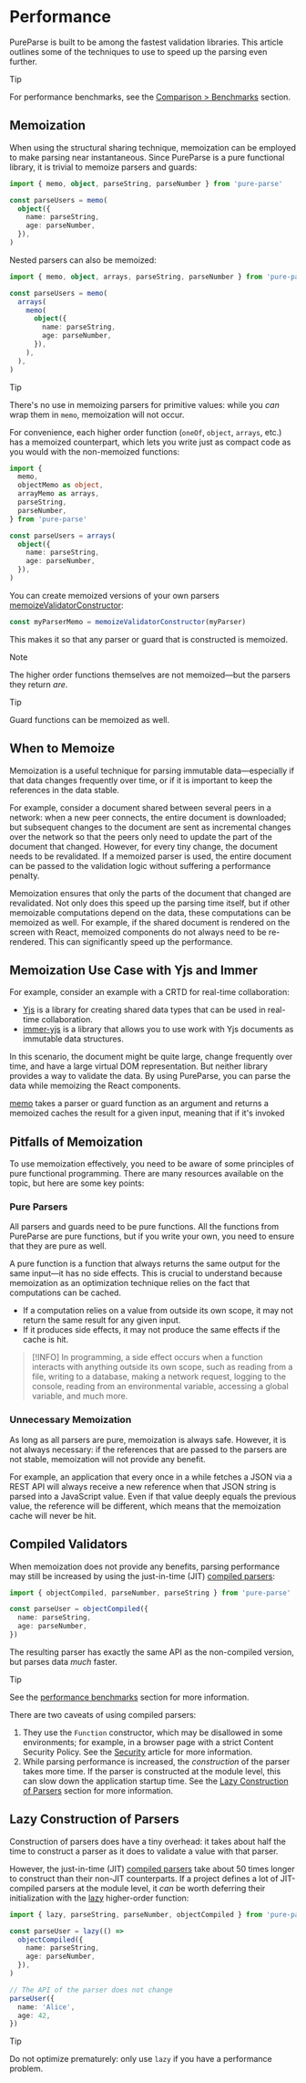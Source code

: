 # Performance

PureParse is built to be among the fastest validation libraries. This article outlines some of the techniques to use to speed up the parsing even further.

> [!TIP]
> For performance benchmarks, see the [Comparison > Benchmarks](comparison#benchmarks) section.

## Memoization

When using the structural sharing technique, memoization can be employed to make parsing near instantaneous. Since PureParse is a pure functional library, it is trivial to memoize parsers and guards:

```ts
import { memo, object, parseString, parseNumber } from 'pure-parse'

const parseUsers = memo(
  object({
    name: parseString,
    age: parseNumber,
  }),
)
```

Nested parsers can also be memoized:

```ts
import { memo, object, arrays, parseString, parseNumber } from 'pure-parse'

const parseUsers = memo(
  arrays(
    memo(
      object({
        name: parseString,
        age: parseNumber,
      }),
    ),
  ),
)
```

> [!TIP]
> There's no use in memoizing parsers for primitive values: while you _can_ wrap them in `memo`, memoization will not occur.

For convenience, each higher order function (`oneOf`, `object`, `arrays`, etc.) has a memoized counterpart, which lets you write just as compact code as you would with the non-memoized functions:

```ts
import {
  memo,
  objectMemo as object,
  arrayMemo as arrays,
  parseString,
  parseNumber,
} from 'pure-parse'

const parseUsers = arrays(
  object({
    name: parseString,
    age: parseNumber,
  }),
)
```

You can create memoized versions of your own parsers [memoizeValidatorConstructor](/api/memoization/memo#memoizevalidatorconstructor):

```ts
const myParserMemo = memoizeValidatorConstructor(myParser)
```

This makes it so that any parser or guard that is constructed is memoized.

> [!NOTE]
> The higher order functions themselves are not memoized—but the parsers they return _are_.

> [!TIP]
> Guard functions can be memoized as well.

## When to Memoize

Memoization is a useful technique for parsing immutable data—especially if that data changes frequently over time, or if it is important to keep the references in the data stable.

For example, consider a document shared between several peers in a network: when a new peer connects, the entire document is downloaded; but subsequent changes to the document are sent as incremental changes over the network so that the peers only need to update the part of the document that changed. However, for every tiny change, the document needs to be revalidated. If a memoized parser is used, the entire document can be passed to the validation logic without suffering a performance penalty.

Memoization ensures that only the parts of the document that changed are revalidated. Not only does this speed up the parsing time itself, but if other memoizable computations depend on the data, these computations can be memoized as well. For example, if the shared document is rendered on the screen with React, memoized components do not always need to be re-rendered. This can significantly speed up the performance.

## Memoization Use Case with Yjs and Immer

For example, consider an example with a CRTD for real-time collaboration:

- [Yjs](https://github.com/yjs/yjs) is a library for creating shared data types that can be used in real-time collaboration.
- [immer-yjs](https://github.com/sep2/immer-yjs) is a library that allows you to use work with Yjs documents as immutable data structures.

In this scenario, the document might be quite large, change frequently over time, and have a large virtual DOM representation. But neither library provides a way to validate the data. By using PureParse, you can parse the data while memoizing the React components.

[memo](/api/memoization/memo.html#memo) takes a parser or guard function as an argument and returns a memoized caches the result for a given input, meaning that if it's invoked

## Pitfalls of Memoization

To use memoization effectively, you need to be aware of some principles of pure functional programming. There are many resources available on the topic, but here are some key points:

### Pure Parsers

All parsers and guards need to be pure functions. All the functions from PureParse are pure functions, but if you write your own, you need to ensure that they are pure as well.

A pure function is a function that always returns the same output for the same input—it has no side effects. This is crucial to understand because memoization as an optimization technique relies on the fact that computations can be cached.

- If a computation relies on a value from outside its own scope, it may not return the same result for any given input.
- If it produces side effects, it may not produce the same effects if the cache is hit.

> [!INFO]
> In programming, a side effect occurs when a function interacts with anything outside its own scope, such as reading from a file, writing to a database, making a network request, logging to the console, reading from an environmental variable, accessing a global variable, and much more.

### Unnecessary Memoization

As long as all parsers are pure, memoization is always safe. However, it is not always necessary: if the references that are passed to the parsers are not stable, memoization will not provide any benefit.

For example, an application that every once in a while fetches a JSON via a REST API will always receive a new reference when that JSON string is parsed into a JavaScript value. Even if that value deeply equals the previous value, the reference will be different, which means that the memoization cache will never be hit.

## Compiled Validators

When memoization does not provide any benefits, parsing performance may still be increased by using the just-in-time (JIT) [compiled parsers](/api/parsers/object#objectCompiled):

```ts
import { objectCompiled, parseNumber, parseString } from 'pure-parse'

const parseUser = objectCompiled({
  name: parseString,
  age: parseNumber,
})
```

The resulting parser has exactly the same API as the non-compiled version, but parses data _much_ faster.

> [!TIP]
> See the [performance benchmarks](comparison#safe-parsing) section for more information.

There are two caveats of using compiled parsers:

1. They use the `Function` constructor, which may be disallowed in some environments; for example, in a browser page with a strict Content Security Policy. See the [Security](/guide/security#content-security-policy) article for more information.
2. While parsing performance is increased, the _construction_ of the parser takes more time. If the parser is constructed at the module level, this can slow down the application startup time. See the [Lazy Construction of Parsers](#lazy-construction-of-parsers) section for more information.

## Lazy Construction of Parsers

Construction of parsers does have a tiny overhead: it takes about half the time to construct a parser as it does to validate a value with that parser.

However, the just-in-time (JIT) [compiled parsers](/api/parsers/object#objectJit) take about 50 times longer to construct than their non-JIT counterparts. If a project defines a lot of JIT-compiled parsers at the module level, it _can_ be worth deferring their initialization with the [lazy](/api/common/lazy) higher-order function:

```ts
import { lazy, parseString, parseNumber, objectCompiled } from 'pure-parse'

const parseUser = lazy(() =>
  objectCompiled({
    name: parseString,
    age: parseNumber,
  }),
)

// The API of the parser does not change
parseUser({
  name: 'Alice',
  age: 42,
})
```

> [!TIP]
> Do not optimize prematurely: only use `lazy` if you have a performance problem.
